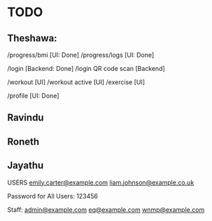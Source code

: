 # TODO

## Theshawa:

/progress/bmi [UI: Done]
/progress/logs [UI: Done]

/login [Backend: Done]
/login QR code scan [Backend]

/workout [UI]
/workout active [UI]
/exercise [UI]

/profile [UI: Done]

## Ravindu

## Roneth

## Jayathu

USERS
emily.carter@example.com
liam.johnson@example.co.uk

Password for All Users:
123456

Staff:
admin@example.com
eq@example.com
wnmp@example.com
